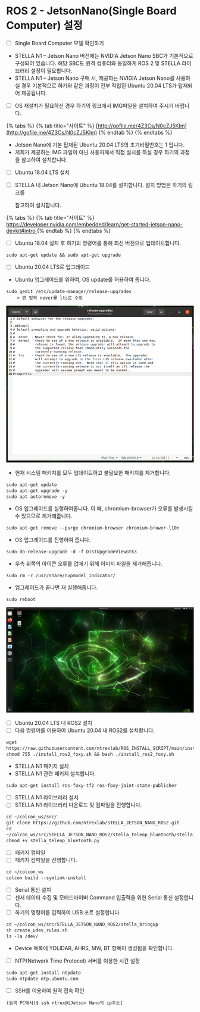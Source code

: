 # ROS 2 - JetsonNano(Single Board Computer) 설정

* [ ] Single Board Computer 모델 확인하기

<!---->

* STELLA N1 – Jetson Nano 버전에는 NVIDIA Jetson Nano SBC가 기본적으로 구성되어 있습니다. 해당 SBC도 원격 컴퓨터와 동일하게 ROS 2 및 STELLA 라이브러리 설정이 필요합니다.
* STELLA N1 – Jetson Nano 구매 시, 제공하는 NVIDIA Jetson Nano를 사용하실 경우 기본적으로 하기와 같은 과정이 전부 작업된 Ubuntu 20.04 LTS가 탑재되어 제공됩니다.

<!---->

* [ ] OS 재설치가 필요하신 경우 하기의 링크에서 IMG파일을 설치하여 주시기 바랍니다.

{% tabs %}
{% tab title="사이트" %}
[http://gofile.me/4Z3Cs/N0cZJ5KIm](http://gofile.me/4Z3Cs/N0cZJ5KIm)
{% endtab %}
{% endtabs %}

* Jetson Nano에 기본 탑재된 Ubuntu 20.04 LTS의 초기비밀번호는 1 입니다.
* 저희가 제공하는 IMG 파일이 아닌 사용자께서 직접 설치를 하실 경우 하기의 과정을 참고하여 설치합니다.



* [ ] Ubuntu 18.04 LTS 설치
*   [ ] STELLA 내 Jetson Nano에 Ubuntu 18.04를 설치합니다. 설치 방법은 하기의 링크를

    &#x20;참고하여 설치합니다.

{% tabs %}
{% tab title="사이트" %}
[https://developer.nvidia.com/embedded/learn/get-started-jetson-nano-devkit#intro	](https://developer.nvidia.com/embedded/learn/get-started-jetson-nano-devkit#intro)
{% endtab %}
{% endtabs %}

* [ ] Ubuntu 18.04 설치 후 하기의 명령어를 통해 최신 버전으로 업데이트합니다.

```
sudo apt-get update && sudo apt-get upgrade
```

* [ ] Ubuntu 20.04 LTS로 업그레이드

<!---->

* Ubuntu 업그레이드를 위하여, OS update를 허용하여 줍니다.

```
sudo gedit /etc/update-manager/release-upgrades
    > 맨 밑의 never를 lts로 수정
```

![](../../.gitbook/assets/068.png)

* 현재 시스템 패키지를 모두 업데이트하고 불필요한 패키지를 제거합니다.

```
sudo apt-get update
sudo apt-get upgrade -y
sudo apt autoremove -y
```

* OS 업그레이드를 실행하여줍니다. 이 때, chromium-browser가 오류를 발생시킬 수 있으므로 제거해줍니다.

```
sudo apt-get remove --purge chromium-browser chromium-brower-l10n 
```

* &#x20;OS 업그레이드를 진행하여 줍니다.&#x20;

```
sudo do-release-upgrade -d -f DistUpgradeViewGtk3
```

* 우측 위쪽의 아이콘 오류를 없애기 위해 이미지 파일을 제거해줍니다.

```
sudo rm -r /usr/share/nvpmodel_indicator/
```

* 업그레이드가 끝나면 재 실행해줍니다.&#x20;

```
sudo reboot
```

![](../../.gitbook/assets/069.png)

* [ ] Ubuntu 20.04 LTS 내 ROS2 설치
* [ ] 다음 명령어를 이용하여 Ubuntu 20.04 내 ROS2를 설치합니다.

```
wget https://raw.githubusercontent.com/ntrexlab/ROS_INSTALL_SCRIPT/main/install_ros2_foxy.sh&& chmod 755 ./install_ros2_foxy.sh && bash ./install_ros2_foxy.sh
```

* STELLA N1 패키지 설치
* STELLA N1 관련 패키지 설치합니다.

```
sudo apt-get install ros-foxy-tf2 ros-foxy-joint-state-publisher
```

* [ ] STELLA N1 라이브러리 설치
* [ ] STELLA N1 라이브러리 다운로드 및 컴파일을 진행합니다.

```
cd ~/colcon_ws/src/
git clone https://github.com/ntrexlab/STELLA_JETSON_NANO_ROS2.git
cd ~/colcon_ws/src/STELLA_JETSON_NANO_ROS2/stella_teleop_bluetooth/stella_teleop_bluetooth/
chmod +x stella_teleop_bluetooth.py
```

* [ ] 패키지 컴파일
* [ ] 패키지 컴파일을 진행합니다.

```
cd ~/colcon_ws
colcon build --symlink-install
```

* [ ] Serial 통신 설치
* [ ] 센서 데이터 수집 및 모터드라이버 Command 입출력을 위한 Serial 통신 설정합니다.
* [ ] 하기의 명령어를 입력하여 USB 포트 설정합니다.

```
cd ~/colcon_ws/src/STELLA_JETSON_NANO_ROS2/stella_bringup
sh create_udev_rules.sh
ls -la /dev/ 
```

* Device 목록에 YDLIDAR, AHRS, MW, BT 항목이 생성됨을 확인합니다.

<!---->

* [ ] NTP(Network Time Protocol) 서버를 이용한 시간 설정

```
sudo apt-get install ntpdate
sudo ntpdate ntp.ubuntu.com
```

* [ ] SSH를 이용하여 원격 접속 확인

```
(원격 PC에서)$ ssh ntrex@[Jetson Nano의 ip주소]
```

